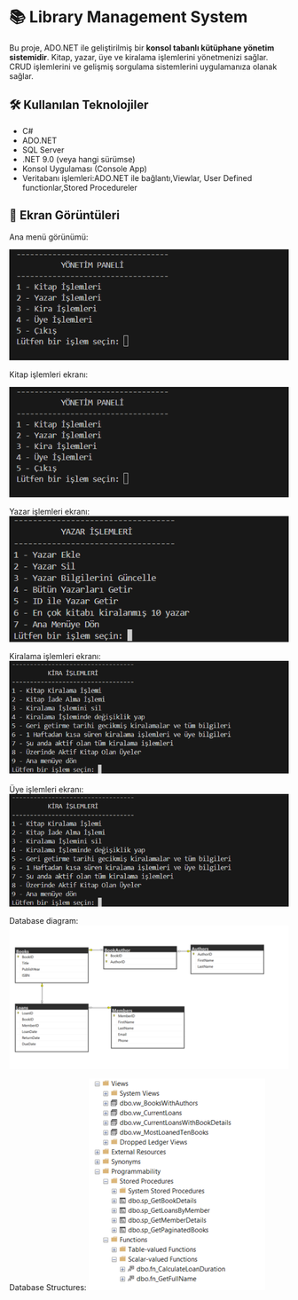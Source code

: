 # 📚 Library Management System

Bu proje, ADO.NET ile geliştirilmiş bir **konsol tabanlı kütüphane yönetim sistemidir**. Kitap, yazar, üye ve kiralama işlemlerini yönetmenizi sağlar.
CRUD işlemlerini ve gelişmiş sorgulama sistemlerini uygulamanıza olanak sağlar.

## 🛠️ Kullanılan Teknolojiler

- C#
- ADO.NET
- SQL Server
- .NET 9.0 (veya hangi sürümse)
- Konsol Uygulaması (Console App)
- Veritabanı işlemleri:ADO.NET ile bağlantı,Viewlar, User Defined functionlar,Stored Procedureler

## 📸 Ekran Görüntüleri

Ana menü görünümü:

![MainMenu](screenshots/MainMenu.png)

Kitap işlemleri ekranı:

![BookOperations](screenshots/BookOperations.png)

Yazar işlemleri ekranı:
![AuthorOperations](screenshots/AuthorOperations.png)

Kiralama işlemleri ekranı:
![LoanOperations](screenshots/LoanOperations.png)

Üye işlemleri ekranı:
![MemberOperations](screenshots/MemberOperations.png)

Database diagram:
![DatabaseDiagram](screenshots/DatabaseDiagram.png)

Database Structures:
![DatabaseStructures](screenshots/DatabaseStructures.png)
